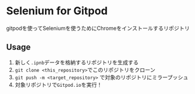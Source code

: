 # Selenium for Gitpod

gitpodを使ってSeleniumを使うためにChromeをインストールするリポジトリ

## Usage
1. 新しく`.ipnb`データを格納するリポジトリを生成する
2. `git clone <this_repository>`でこのリポジトリをクローン
3. `git push -m <target_repository>` で対象のリポジトリにミラープッシュ
4. 対象リポジトリで`Gitpod.io`を実行！
